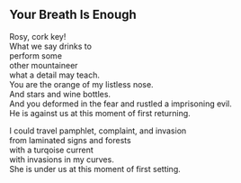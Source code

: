 Your Breath Is Enough
---------------------
Rosy, cork key!  
What we say drinks to  
perform some  
other mountaineer  
what a detail may teach.  
You are the orange of my listless nose.  
And stars and wine bottles.  
And you deformed in the fear and rustled a imprisoning evil.  
He is against us at this moment of first returning.  
  
I could travel pamphlet, complaint, and invasion  
from laminated signs and forests  
with a turqoise current  
with invasions in my curves.  
She is under us at this moment of first setting.  
